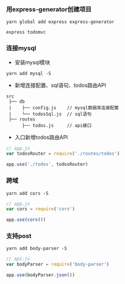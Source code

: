 ### 用express-generator创建项目
```
yarn global add express express-generator

express todomvc
```

### 连接mysql
+ 安装mysql模块
```
yarn add mysql -S
```
+ 新增连接配置、sql语句、todos路由API
```
src
 ├── db
 |    ├── config.js    // mysql数据库连接配置
 |    └── todosSql.js  // sql语句
 ├── routes
      ├── todos.js     // api接口  
```
+ 入口新增todos路由API
```javascript
// app.js
var todosRouter = require('./routes/todos')

app.use('./todos', todosRouter)
```

### 跨域
```
yarn add cors -S
```
```javascript
// app.js
var cors = require('cors')

app.use(cors())
```

### 支持post
```
yarn add body-parser -S
```
```javascript
// api.js
var bodyParser = require('body-parser')

app.use(bodyParser.json())
```